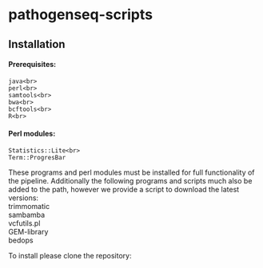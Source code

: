 # pathogenseq-scripts

## Installation

#### Prerequisites:
	java<br>
	perl<br>
	samtools<br>
	bwa<br>
	bcftools<br>
	R<br>
#### Perl modules:
	Statistics::Lite<br>
	Term::ProgresBar

These programs and perl modules must be installed for full functionality of the pipeline. Additionally the following programs and scripts much also be added to the path, however we provide a script to download the latest versions:<br>
	trimmomatic<br>
	sambamba<br>
	vcfutils.pl<br>
	GEM-library<br>
	bedops<br>

To install please clone the repository:
